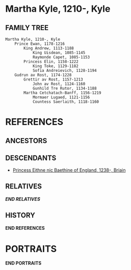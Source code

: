 # Martha Kyle, 1210-, Kyle

## FAMILY TREE
```
Martha Kyle, 1210-, Kyle
    Prince Ewan, 1178-1216
        King Andrew, 1113-1188
            King Uisdean, 1085-1145
            Raymonde Capet, 1085-1153
        Princess Elin, 1158-1222
            King Toke, 1129-1182
            Sofia Andreievich, 1128-1194
    Gudrun av Rost, 1174-1228
        Grettir av Rost, 1157-1213
            John av Rost, 1124-1160
            Gunhild Tre Rutor, 1134-1188
        Martha Cetchatach-Banff, 1156-1219
            Mormaer Lugaed, 1121-1156   
            Countess Saerlaith, 1118-1160
```

# REFERENCES

## ANCESTORS

## DESCENDANTS
* [Princess Eithne nic Baethine of England, 1238-, Briain](eithne_nic_baethine_1238.md)

## RELATIVES

##### END RELATIVES 
## HISTORY

#### END REFERENCES

# PORTRAITS

#### END PORTRAITS

